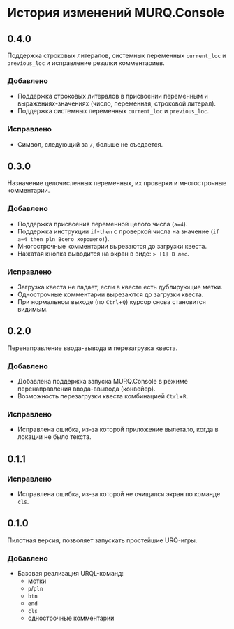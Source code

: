 # История изменений MURQ.Console

## 0.4.0
Поддержка строковых литералов, системных переменных `current_loc` и `previous_loc` и исправление резалки комментариев.
### Добавлено
- Поддержка строковых литералов в присвоении переменным и выражениях-значениях (число, переменная, строковой литерал).
- Поддержка системных переменных `current_loc` и `previous_loc`.
### Исправлено
- Символ, следующий за `/`, больше не съедается.

## 0.3.0
Назначение целочисленных переменных, их проверки и многострочные комментарии.
### Добавлено
- Поддержка присвоения переменной целого числа (`a=4`).
- Поддержка инструкции `if`-`then` с проверкой числа на значение (`if a=4 then pln Всего хорошего!`).
- Многострочные комментарии вырезаются до загрузки квеста.
- Нажатая кнопка выводится на экран в виде: `> [1] В лес`.
### Исправлено
- Загрузка квеста не падает, если в квесте есть дублирующие метки.
- Однострочные комментарии вырезаются до загрузки квеста.
- При нормальном выходе (по `Ctrl`+`Q`) курсор снова становится видимым.

## 0.2.0
Перенаправление ввода-вывода и перезагрузка квеста.
### Добавлено
- Добавлена поддержка запуска MURQ.Console в режиме перенаправления ввода-ввывода (конвейер).
- Возможность перезагрузки квеста комбинацией `Ctrl`+`R`.
### Исправлено
- Исправлена ошибка, из-за которой приложение вылетало, когда в локации не было текста.

## 0.1.1
### Исправлено
- Исправлена ошибка, из-за которой не очищался экран по команде `cls`.

## 0.1.0
Пилотная версия, позволяет запускать простейшие URQ-игры.
### Добавлено
- Базовая реализация URQL-команд:
	- метки
	- `p`/`pln`
	- `btn`
	- `end`
	- `cls`
	- однострочные комментарии